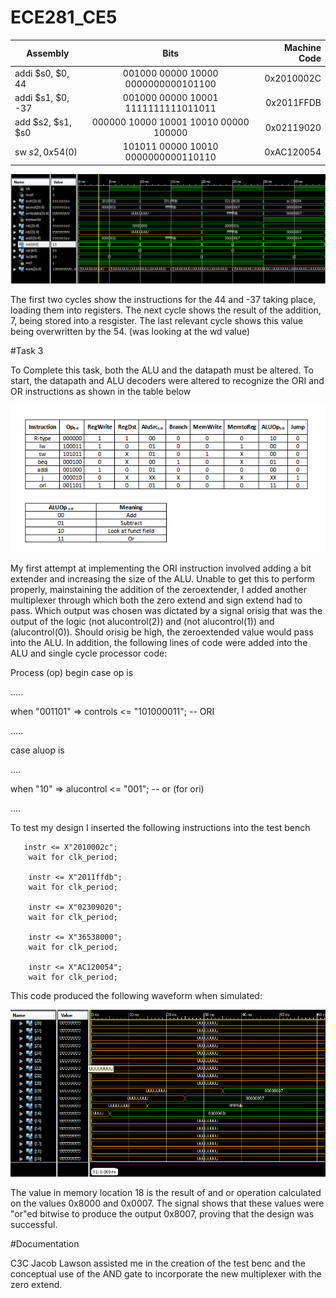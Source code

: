 ECE281_CE5
==========


| Assembly        | Bits           | Machine Code  |
| ------------- |:-------------:| -----:|
| addi $s0, $0, 44  | 001000 00000 10000 0000000000101100   | 0x2010002C |
| addi $s1, $0, -37 | 001000 00000 10001 1111111111011011   | 0x2011FFDB |
| add $s2, $s1, $s0| 000000 10000 10001 10010 00000 100000 | 0x02119020 |
| sw $s2, 0x54($0)  | 101011 00000 10010 0000000000110110   | 0xAC120054 |

![](https://github.com/C16erikthompson/ECE281_CE5/blob/master/Waveform.png?raw=true)

The first two cycles show the instructions for the 44 and -37 taking place, loading them into registers.  The next cycle shows the result of the addition, 7, being stored into a resgister.  The last relevant cycle shows this value being overwritten by the 54.  (was looking at the wd value)

 
#Task 3

To Complete this task, both the ALU and the datapath must be altered.  To start, the datapath and ALU decoders were altered to recognize the ORI and OR instructions as shown in the table below

![](https://github.com/C16erikthompson/ECE281_CE5/blob/master/ALUinstr.png?raw=true)


My first attempt at implementing the ORI instruction involved adding a bit extender and increasing the size of the ALU.  Unable to get this to perform properly, mainstaining the addition of the zeroextender, I added another multiplexer through which both the zero extend and sign extend had to pass.  Which output was chosen was dictated by a signal orisig that was the output of the logic (not alucontrol(2)) and (not alucontrol(1)) and (alucontrol(0)).  Should orisig be high, the zeroextended value would pass into the ALU.  In addition, the following lines of code were added into the ALU and single cycle processor code:

Process (op) begin
 case op is
 
 .....
 
 when "001101" => controls <= "101000011"; -- ORI
 
 .....
 
 case aluop is
 
 ....
 
 when "10" => alucontrol <= "001"; -- or (for ori) 
 
 ....
 
 
To test my design I inserted the following instructions into the test bench

       instr <= X"2010002c";
        wait for clk_period;

        instr <= X"2011ffdb";
        wait for clk_period;

        instr <= X"02309020";
        wait for clk_period;

        instr <= X"36538000";
        wait for clk_period;

        instr <= X"AC120054";
        wait for clk_period;
        
This code produced the following waveform when simulated:

![](https://github.com/C16erikthompson/ECE281_CE5/blob/master/Waveform2.png?raw=true)

The value in memory location 18 is the result of and or operation calculated on the values 0x8000 and 0x0007.  The signal shows that these values were "or"ed bitwise to produce the output 0x8007, proving that the design was successful.

#Documentation

C3C Jacob Lawson assisted me in the creation of the test benc and the conceptual use of the AND gate to incorporate the new multiplexer with the zero extend.
